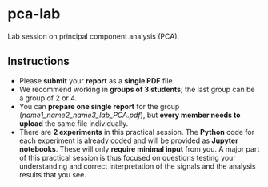 # pca-lab
Lab session on principal component analysis (PCA).

## Instructions
- Please **submit** your **report** as a **single PDF** file.
- We recommend working in **groups of 3 students**; the last group can be a group of 2 or 4.
- You can **prepare one single report** for the group (*name1_name2_name3_lab_PCA.pdf*), but **every member needs to upload** the same file individually.
- There are **2 experiments** in this practical session. The **Python** code for each experiment is already coded and will be provided as **Jupyter notebooks**. These will only **require minimal input** from you. A major part of this practical session is thus focused on questions testing your understanding and correct interpretation of the signals and the analysis results that you see.

